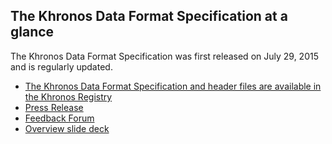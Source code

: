 ## The Khronos Data Format Specification at a glance

The Khronos Data Format Specification was first released on July 29, 2015 and is regularly updated.

*   [The Khronos Data Format Specification and header files are available in the Khronos Registry](https://www.khronos.org/registry/DataFormat/)
*   [Press Release](https://www.khronos.org/news/press/khronos-releases-standardized-data-format-specification)
*   [Feedback Forum](https://www.khronos.org/message_boards/showthread.php/11592-Official-Khronos-Data-Format-Specification-Feedback-thread)
*   [Overview slide deck](https://www.khronos.org/assets/uploads/developers/library/overview/Khronos-Data-Format_Jul15.pdf)
